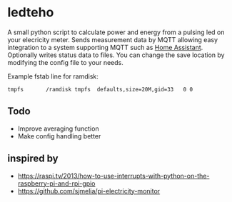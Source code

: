 # ledteho
A small python script to calculate power and energy from a pulsing 
led on your elecricity meter. Sends measurement data by MQTT allowing easy integration
to a system supporting MQTT such as [Home Assistant](https://www.home-assistant.io/).
Optionally writes status data to files.
You can change the save location by modifying the config file to
your needs.

Example fstab line for ramdisk:

`tmpfs       /ramdisk tmpfs  defaults,size=20M,gid=33   0 0`

## Todo
- Improve averaging function
- Make config handling better

## inspired by

- https://raspi.tv/2013/how-to-use-interrupts-with-python-on-the-raspberry-pi-and-rpi-gpio
- https://github.com/sjmelia/pi-electricity-monitor
